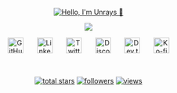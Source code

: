 <p align="center">
  <a href="https://github.com/unrays/readme-typing-svg">
    <img src="https://readme-typing-svg.demolab.com/?lines=Hello,+I'm+Unrays+👋&font=Fira+Code&center=true&width=700&height=50&color=f75c7e&vCenter=true&pause=1000&size=28" alt="Hello, I'm Unrays 👋" />
  </a>
</p>
<p align="center">
  <img src="https://readme-typing-svg.demolab.com/?lines=Coding%20with%20nine%20lives;Ctrl+Alt+Purr;Syntax%20error%3F%20Cat%20nap%20mode;Git%20push%20and%20purr;Tail-tracking%20commits&font=Fira+Code&center=true&width=700&height=50&color=f75c7e&vCenter=true&pause=1000&size=22" />
</p>

<!-- Social icons section -->
<p align="center">
  <a href="https://github.com/unrays"><img width="32px" alt="GitHub" title="GitHub" src="https://i.imgur.com/1XxSh7v.png"/></a>
  &#8287;&#8287;&#8287;&#8287;&#8287;
  <a href="https://www.linkedin.com/in/unrays"><img width="32px" alt="LinkedIn" title="LinkedIn" src="https://i.imgur.com/yRpa1dQ.png"/></a>
  &#8287;&#8287;&#8287;&#8287;&#8287;
  <a href="https://twitter.com/unrays"><img width="32px" alt="Twitter" title="Twitter" src="https://i.imgur.com/AixJgnm.png"/></a>
  &#8287;&#8287;&#8287;&#8287;&#8287;
  <a href="https://discord.gg/tonLienDiscord"><img width="32px" alt="Discord" title="Discord Server" src="https://i.imgur.com/OViZO8J.png"/></a>
  &#8287;&#8287;&#8287;&#8287;&#8287;
  <a href="https://dev.to/unrays"><img width="32px" alt="Dev.to" title="Dev.to" src="https://i.imgur.com/mVm29vK.png"></a>
  &#8287;&#8287;&#8287;&#8287;&#8287;
  <a href="https://ko-fi.com/unrays"><img width="32px" alt="Ko-fi" title="Buy me a coffee" src="https://i.imgur.com/PpLeD3K.png"/></a>
</p>

<br/>

<!-- Social badges section -->
<p align="center">
  <a href="https://github.com/unrays?tab=repositories&sort=stargazers">
    <img alt="total stars" title="Total stars on GitHub" src="https://custom-icon-badges.demolab.com/github/stars/unrays?color=55960c&style=for-the-badge&labelColor=488207&logo=star"/></a>
  <a href="https://github.com/unrays?tab=followers">
    <img alt="followers" title="Follow me on Github" src="https://custom-icon-badges.demolab.com/github/followers/unrays?color=236ad3&labelColor=1155ba&style=for-the-badge&logo=person-add&label=Follow&logoColor=white"/></a>
  <a href="https://github.com/unrays">
    <img alt="views" title="GitHub profile views" src="https://komarev.com/ghpvc/?username=unrays&color=blue"/></a>
</p>
